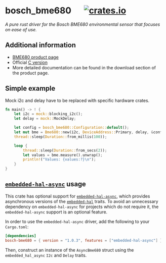 # bosch_bme680 &emsp; [![crates.io](https://img.shields.io/crates/v/bosch-bme680)](https://crates.io/crates/bosch-bme680)
*A pure rust driver for the Bosch BME680 environmental sensor that focuses on ease of use.*


## Additional information
- [BME680 product page](https://www.bosch-sensortec.com/products/environmental-sensors/gas-sensors/bme680/)
- Official [C version](https://github.com/BoschSensortec/BME680_driver)
- More detailed documentation can be found in the download section of the product page.

## Simple example
Mock i2c and delay have to be replaced with specific hardware crates.

```rust
fn main() -> ! {
    let i2c = mock::blocking_i2c();
    let delay = mock::MockDelay;

    let config = bosch_bme680::Configuration::default();
    let mut bme = Bme680::new(i2c, DeviceAddress::Primary, delay, &config, 20).unwrap();
    thread::sleep(Duration::from_millis(100));

    loop {
        thread::sleep(Duration::from_secs(2));
        let values = bme.measure().unwrap();
        println!("Values: {values:?}\n");
    }
}
```

## [`embedded-hal-async`] usage

This crate has optional support for [`embedded-hal-async`], which provides
asynchronous versions of the [`embedded-hal`] traits. To avoid an unnecessary
dependency on `embedded-hal-async` for projects which do not require it, the
`embedded-hal-async` support is an optional feature.

In order to use the `embedded-hal-async` driver, add the following to your
`Cargo.toml`:

```toml
[dependencies]
bosch-bme680 = { version = "1.0.3", features = ["embedded-hal-async"] }
```

Then, construct an instance of the `AsyncBme680` struct using the
`embedded_hal_async` `I2c` and `Delay` traits.

[`embedded-hal`]: https://crates.io/crates/embedded-hal-async
[`embedded-hal-async`]: https://crates.io/crates/embedded-hal-async
